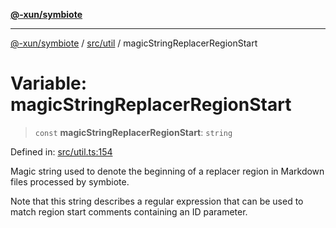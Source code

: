 [**@-xun/symbiote**](../../../README.md)

***

[@-xun/symbiote](../../../README.md) / [src/util](../README.md) / magicStringReplacerRegionStart

# Variable: magicStringReplacerRegionStart

> `const` **magicStringReplacerRegionStart**: `string`

Defined in: [src/util.ts:154](https://github.com/Xunnamius/symbiote/blob/901f1662c62c89e7826ae22e0dbc393e9af16ca8/src/util.ts#L154)

Magic string used to denote the beginning of a replacer region in Markdown
files processed by symbiote.

Note that this string describes a regular expression that can be used to
match region start comments containing an ID parameter.
